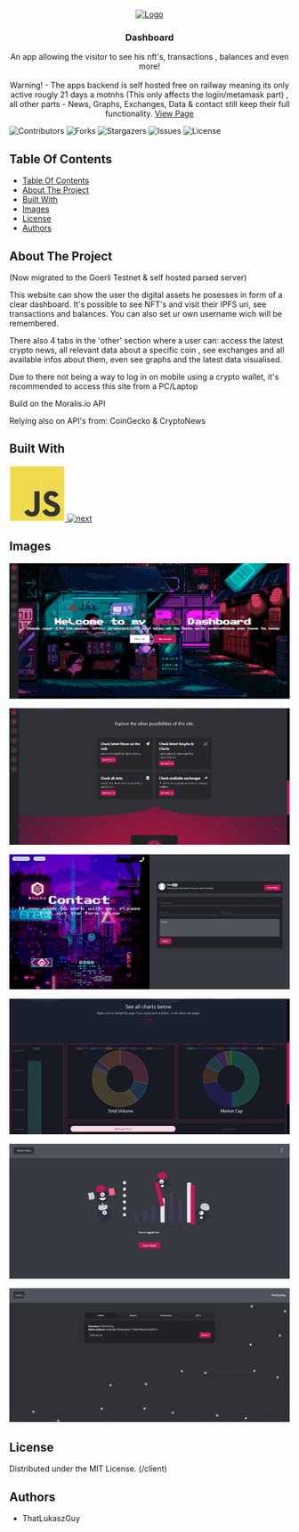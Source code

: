 <br/>
<p align="center">
  <a href="https://github.com/ThatLukaszGuy/DashboardApp">
    <img src="client/public/favicon.ico" alt="Logo" width="80" height="80">
  </a>

  <h3 align="center">Dashboard</h3>

  <p align="center">
    An app allowing the visitor to see his nft's, transactions , balances and even more!
    <br/>
    <br/>
    Warning! - The apps backend is self hosted free on railway meaning its only active rougly 21 days a motnhs (This only affects the login/metamask part) , all other parts - News, Graphs, Exchanges, Data & contact still keep their full functionality. 
    <a href="https://dashboard-app-nine-snowy.vercel.app/">View Page</a>
    
  </p>
</p>

![Contributors](https://img.shields.io/github/contributors/ThatLukaszGuy/DashboardApp?color=dark-green) ![Forks](https://img.shields.io/github/forks/ThatLukaszGuy/DashboardApp?style=social) ![Stargazers](https://img.shields.io/github/stars/ThatLukaszGuy/DashboardApp?style=social) ![Issues](https://img.shields.io/github/issues/ThatLukaszGuy/DashboardApp) ![License](https://img.shields.io/github/license/ThatLukaszGuy/DashboardApp) 


## Table Of Contents

- [Table Of Contents](#table-of-contents)
- [About The Project](#about-the-project)
- [Built With](#built-with)
- [Images](#images)
- [License](#license)
- [Authors](#authors)

## About The Project

(Now migrated to the Goerli Testnet & self hosted parsed server)

This website can show the user the digital assets he posesses in form of a clear dashboard. It's possible to see NFT's and visit their IPFS uri, see transactions and balances. You can also set ur own username wich will be remembered.

There also 4 tabs in the 'other' section where a user can: access the latest crypto news, all relevant data about a specific coin , see exchanges and all available infos about them, even see graphs and the latest data visualised.

Due to there not being a way to log in on mobile using a crypto wallet, it's recommended to access this site from a PC/Laptop

Build on the Moralis.io API 

Relying also on API's from: CoinGecko & CryptoNews 

## Built With


<a href="https://developer.mozilla.org/en-US/docs/Web/JavaScript" target="_blank" rel="noreferrer"> <img src="https://raw.githubusercontent.com/devicons/devicon/master/icons/javascript/javascript-original.svg" alt="javascript" width="100" height="100"/> </a>  <a href="https://nextjs.org/" target="_blank" rel="noreferrer"> <img src="https://www.drupal.org/files/project-images/nextjs-drupal.jpg" alt="next"  width="100" height="100"/> </a> 

## Images

![Screen Shot](assets/landing.png)

![Screen Shot](assets/choice.png)

![Screen Shot](assets/contact.png)

![Screen Shot](assets/graphs.png)

![Screen Shot](assets/logout.png)

![Screen Shot](assets/profile.png)





## License

Distributed under the MIT License. (/client) 

## Authors

* ThatLukaszGuy


